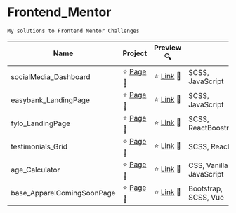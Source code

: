 # Frontend_Mentor

<code>My solutions to Frontend Mentor Challenges </code>


|Name|Project|Preview 🔍|  |
|-----------|-----------|-----------|-----------|
|socialMedia_Dashboard|:star: [Page](https://github.com/peiyi-c/Frontend_Mentor/tree/main/20230705_socialMedia_Dashboard) 🌟 |:star: [Link](https://grandiose-hearing.surge.sh/) 🌟 | SCSS, JavaScript|
|easybank_LandingPage|:star: [Page](https://github.com/peiyi-c/Frontend_Mentor/tree/main/20230717_easybank_LandingPage/) 🌟| :star: [Link](https://peiyi-c.github.io/Frontend_Mentor/20230717_easybank_LandingPage/) :star2:| SCSS, JavaScript |
|fylo_LandingPage|:star: [Page](https://github.com/peiyi-c/Frontend_Mentor/tree/main/20230821_fylo_LandingPage) 🌟| :star: [Link](https://extra-large-cakes.surge.sh/) :star2:| SCSS, ReactBoostrap |
|testimonials_Grid|:star: [Page](https://github.com/peiyi-c/Frontend_Mentor/tree/main/20230904_Testimonials_Grid) 🌟| :star: [Link](http://witty-balance.surge.sh/) :star2:| SCSS, React |
|age_Calculator|:star: [Page](https://github.com/peiyi-c/Frontend_Mentor/tree/main/20230911_age-calculator) 🌟| :star: [Link](https://peiyi-c.github.io/Frontend_Mentor/20230911_age-calculator/) :star2:| CSS, Vanilla JavaScript |
|base_ApparelComingSoonPage|:star: [Page](https://github.com/peiyi-c/Frontend_Mentor/tree/main/20230919_base_apparel_coming_soon_page) 🌟| :star: [Link](https://shaggy-toe.surge.sh/) :star2:| Bootstrap, SCSS, Vue |





